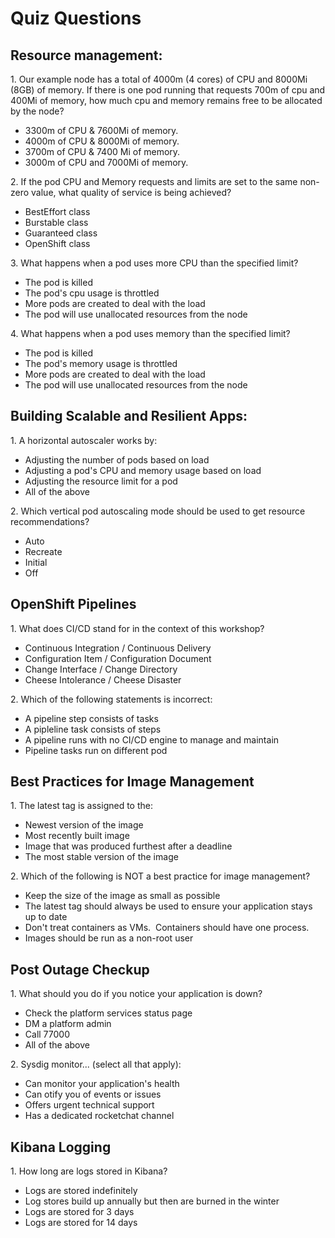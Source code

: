 # Quiz Questions

## Resource management:

1\. Our example node has a total of 4000m (4 cores) of CPU and 8000Mi (8GB) of memory. If there is one pod running that requests 700m of cpu and 400Mi of memory, how much cpu and memory remains free to be allocated by the node?  
  
- 3300m of CPU & 7600Mi of memory.  
- 4000m of CPU & 8000Mi of memory.  
- 3700m of CPU & 7400 Mi of memory.  
- 3000m of CPU and 7000Mi of memory.  
  
2\. If the pod CPU and Memory requests and limits are set to the same non-zero value, what quality of service is being achieved?  
  
- BestEffort class  
- Burstable class  
- Guaranteed class  
- OpenShift class  
  
3\. What happens when a pod uses more CPU than the specified limit?  
  
- The pod is killed  
- The pod's cpu usage is throttled  
-  More pods are created to deal with the load  
- The pod will use unallocated resources from the node  
  
4\. What happens when a pod uses memory than the specified limit?  
  
- The pod is killed  
- The pod's memory usage is throttled  
-  More pods are created to deal with the load  
- The pod will use unallocated resources from the node

## Building Scalable and Resilient Apps:  
  
1\. A horizontal autoscaler works by:  
  
-  Adjusting the number of pods based on load  
- Adjusting a pod's CPU and memory usage based on load  
- Adjusting the resource limit for a pod  
- All of the above  
  
2\. Which vertical pod autoscaling mode should be used to get resource recommendations?

- Auto
- Recreate
- Initial
- Off

## OpenShift Pipelines

1\. What does CI/CD stand for in the context of this workshop? 

- Continuous Integration / Continuous Delivery
- Configuration Item / Configuration Document
- Change Interface / Change Directory
- Cheese Intolerance / Cheese Disaster

2\. Which of the following statements is incorrect: 

- A pipeline step consists of tasks
- A pipleline task consists of steps
- A pipeline runs with no CI/CD engine to manage and maintain
- Pipeline tasks run on different pod 

## Best Practices for Image Management

1\. The latest tag is assigned to the: 

- Newest version of the image
- Most recently built image
- Image that was produced furthest after a deadline
- The most stable version of the image

2\. Which of the following is NOT a best practice for image management? 

- Keep the size of the image as small as possible
- The latest tag should always be used to ensure your application stays up to date
- Don't treat containers as VMs.  Containers should have one process.
- Images should be run as a non-root user

## Post Outage Checkup

1\. What should you do if you notice your application is down? 

- Check the platform services status page
- DM a platform admin
- Call 77000
- All of the above

2\. Sysdig monitor... (select all that apply): 

- Can monitor your application's health
- Can otify you of events or issues
- Offers urgent technical support
- Has a dedicated rocketchat channel

## Kibana Logging

1\. How long are logs stored in Kibana? 

- Logs are stored indefinitely 
- Log stores build up annually but then are burned in the winter
- Logs are stored for 3 days 
- Logs are stored for 14 days



